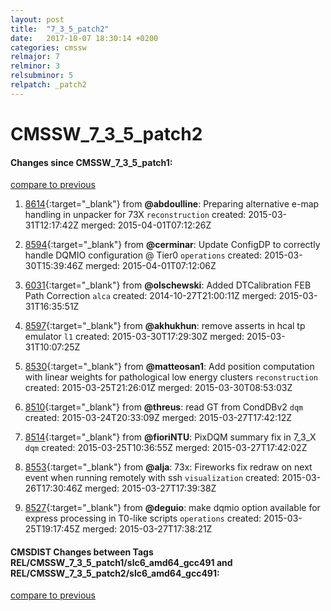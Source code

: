 ```yaml
---
layout: post
title:  "7_3_5_patch2"
date:   2017-10-07 18:30:14 +0200
categories: cmssw
relmajor: 7
relminor: 3
relsubminor: 5
relpatch: _patch2
---
```


# CMSSW_7_3_5_patch2
#### Changes since CMSSW_7_3_5_patch1:

[compare to previous](https://github.com/cms-sw/cmssw/compare/CMSSW_7_3_5_patch1...CMSSW_7_3_5_patch2)



1. [8614](http://github.com/cms-sw/cmssw/pull/8614){:target="_blank"}  from **@abdoulline**: Preparing alternative e-map handling in unpacker for 73X `reconstruction`  created: 2015-03-31T12:17:42Z merged: 2015-04-01T07:12:26Z

1. [8594](http://github.com/cms-sw/cmssw/pull/8594){:target="_blank"}  from **@cerminar**: Update ConfigDP to correctly handle DQMIO configuration @ Tier0 `operations`  created: 2015-03-30T15:39:46Z merged: 2015-04-01T07:12:06Z

1. [6031](http://github.com/cms-sw/cmssw/pull/6031){:target="_blank"}  from **@olschewski**: Added DTCalibration FEB Path Correction `alca`  created: 2014-10-27T21:00:11Z merged: 2015-03-31T16:35:51Z

1. [8597](http://github.com/cms-sw/cmssw/pull/8597){:target="_blank"}  from **@akhukhun**: remove asserts in hcal tp emulator  `l1`  created: 2015-03-30T17:29:30Z merged: 2015-03-31T10:07:25Z

1. [8530](http://github.com/cms-sw/cmssw/pull/8530){:target="_blank"}  from **@matteosan1**: Add  position computation with linear weights for pathological low energy clusters `reconstruction`  created: 2015-03-25T21:26:01Z merged: 2015-03-30T08:53:03Z

1. [8510](http://github.com/cms-sw/cmssw/pull/8510){:target="_blank"}  from **@threus**: read GT from CondDBv2 `dqm`  created: 2015-03-24T20:33:09Z merged: 2015-03-27T17:42:12Z

1. [8514](http://github.com/cms-sw/cmssw/pull/8514){:target="_blank"}  from **@fioriNTU**: PixDQM summary fix in 7_3_X `dqm`  created: 2015-03-25T10:36:55Z merged: 2015-03-27T17:42:02Z

1. [8553](http://github.com/cms-sw/cmssw/pull/8553){:target="_blank"}  from **@alja**: 73x: Fireworks fix redraw on next event when running remotely with ssh `visualization`  created: 2015-03-26T17:30:46Z merged: 2015-03-27T17:39:38Z

1. [8527](http://github.com/cms-sw/cmssw/pull/8527){:target="_blank"}  from **@deguio**: make dqmio option available for express processing in T0-like scripts `operations`  created: 2015-03-25T19:17:45Z merged: 2015-03-27T17:38:21Z

#### CMSDIST Changes between Tags REL/CMSSW_7_3_5_patch1/slc6_amd64_gcc491 and REL/CMSSW_7_3_5_patch2/slc6_amd64_gcc491:

[compare to previous](https://github.com/cms-sw/cmsdist/compare/REL/CMSSW_7_3_5_patch1/slc6_amd64_gcc491...REL/CMSSW_7_3_5_patch2/slc6_amd64_gcc491)


